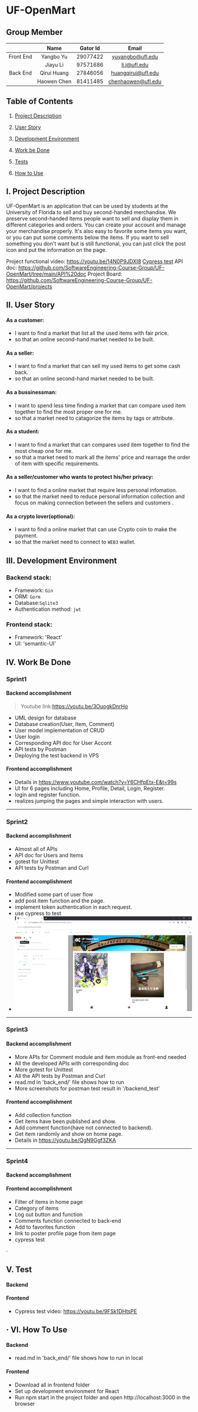 
# UF-OpenMart

## Group Member
|           |    Name     | Gator Id |  Email          |
| :-------: | :---------: | :------: | :-------------: |
| Front End |  Yangbo Yu  | 29077422 |yuyangbo@ufl.edu |
|           |  Jiayu Li   | 97571686 |li.j@ufl.edu     |
| Back  End | Qirui Huang | 27846056 |huangqirui@ufl.edu|
|           | Haowen Chen | 81411485 |chenhaowen@ufl.edu|



## Table of Contents
1. [Project Description](#ProjectDescription)

2. [User Story](#UserStory)

3. [Development Environment](#DevelopmentEnvironment)

4. [Work be Done](#Work)

5. [Tests](#Test)

6. [How to Use](#Use)

<a name="ProjectDescription"></a>
I. Project Description
----
UF-OpenMart is an application that can be used by students at the University of Florida to sell and buy second-handed merchandise. We preserve second-handed items people want to sell and display them in different categories and orders. You can create your account and manage your merchandise properly. It's also easy to favorite some items you want, or you can put some comments below the items. If you want to sell something you don't want but is still functional, you can just click the post icon and put the information on the page.

Project functional video: https://youtu.be/14N0P9JDXI8
[Cypress test](#Test)
API doc: https://github.com/SoftwareEngineering-Course-Group/UF-OpenMart/tree/main/API%20doc
Project Board: https://github.com/SoftwareEngineering-Course-Group/UF-OpenMart/projects

<a name="UserStory"></a>

II. User Story
----
#### As a customer:
* I want to find a market that list all the used items with fair price.
* so that an online second-hand market needed to be built.
#### As a seller:
* I want to find a market that can sell my used items to get some cash back.
* so that an online second-hand market needed to be built.
#### As a bussinessman:
* I want to spend less time finding a market that can compare used item together to find the most proper one for me.
* so that a market need to catagorize the items by tags or attribute.
#### As a student:
* I want to find a market that can compares used item together to find the most cheap one for me.
* so that a market need to mark all the items' price and rearrage the order of item with specific requirements.
#### As a seller/customer who wants to protect his/her privacy:
* I want to find a online market that require less personal infomation.
* so that the market need to reduce personal information collection and focus on making connection between the sellers and customers .
 #### As a crypto lover(optional):
* I want to find a online market that can use Crypto coin to make the payment.
* so that the market need to connect to `WEB3` wallet.
### 

<a name="Description"></a>

III. Development Environment
----
### Backend stack:
* Framework: `Gin`
* ORM: `Gorm`
* Database:`Sqlite3`
* Authentication method: `jwt`

### Frontend stack:
* Framework: 'React'
* UI: 'semantic-UI'


<a name="Work"></a>
IV. Work Be Done
----
### Sprint1
#### Backend accomplishment
>Youtube link:https://youtu.be/3OuogkDnrHo
* UML design for database
* Database creation(User, Item, Comment)
* User model implementation of CRUD
* User login
* Corresponding API doc for User Accont
* API tests by Postman
* Deploying the test backend in VPS
#### Frontend accomplishment
* Details in https://www.youtube.com/watch?v=Y6CHfpEtx-E&t=99s
* UI for 6 pages including Home, Profile, Detail, Login, Register.
* login and register function.
* realizes jumping the pages and  simple interaction with users.

----
### Sprint2
#### Backend accomplishment
* Almost all of APIs
* API doc for Users and Items
* gotest for Unittest
* API tests by Postman and Curl

#### Frontend accomplishment
* Modified some part of user flow
* add post item function and the page.
* implement token authentication in each request.
* use cypress to test
* ![image](https://github.com/SoftwareEngineering-Course-Group/UF-OpenMart/blob/main/Images/ezgif-4-93b1a5a8d9.gif)

----
### Sprint3
#### Backend accomplishment
* More APIs for Comment module and item module as front-end needed
* All the developed APIs with corresponding doc
* More gotest for Unittest
* All the API tests by Postman and Curl
* read.md in 'back_end/' file shows how to run
* More screenshots for postman test result in '/backend_test'

#### Frontend accomplishment
* Add collection function
* Get items have been published and show.
* Add comment function(have not connected to backend).
* Get item randomly and show on home page.
* Details in https://youtu.be/QgN9Ggf3ZKA

----
### Sprint4
#### Backend accomplishment


#### Frontend accomplishment
* Filter of items in home page
* Category of items
* Log out button and function
* Comments function connected to back-end
* Add to favorites function
* link to poster profile page from item page
* cypress test

<a name="Test"></a>·

V. Test
----
#### Backend

#### Frontend
* Cypress test video: https://youtu.be/9FSk1DHtsPE

<a name="Use"></a>·
VI. How To Use
----
#### Backend
* read.md in 'back_end/' file shows how to run in local

#### Frontend 
* Download all in frontend folder
* Set up development environment for React
* Run npm start in the project folder and open http://localhost:3000 in the browser

